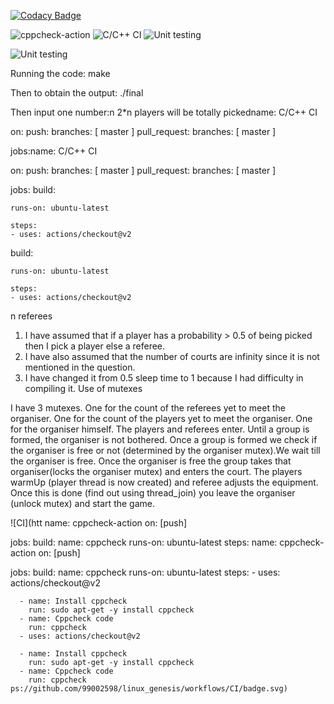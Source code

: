 
[![Codacy Badge](https://api.codacy.com/project/badge/Grade/32334a753d26480eba6bff7cc9960e6a)](https://app.codacy.com/manual/99002598/linux_genesis?utm_source=github.com&utm_medium=referral&utm_content=99002598/linux_genesis&utm_campaign=Badge_Grade_Settings)

![cppcheck-action](https://github.com/99002598/linux_genesis/workflows/cppcheck-action/badge.svg)
![C/C++ CI](https://github.com/99002598/linux_genesis/workflows/C/C++%20CI/badge.svg)
![Unit testing](https://github.com/99002598/linux_genesis/workflows/Unit%20testing/badge.svg)

![Unit testing](https://github.com/99002598/linux_genesis/workflows/Unit%20testing/badge.svg)




Running the code:
make

Then to obtain the output:
./final

Then input one number:n
2*n players will be totally pickedname: C/C++ CI

on:
  push:
    branches: [ master ]
  pull_request:
    branches: [ master ]

jobs:name: C/C++ CI

on:
  push:
    branches: [ master ]
  pull_request:
    branches: [ master ]

jobs:
  build:

    runs-on: ubuntu-latest

    steps:
    - uses: actions/checkout@v2
  build:

    runs-on: ubuntu-latest

    steps:
    - uses: actions/checkout@v2
n referees

1) I have assumed that if a player has a probability > 0.5 of being picked then I pick a player else a referee.
2) I have also assumed that the number of courts are infinity since it is not mentioned in the question.
3) I have changed it from 0.5 sleep time to 1 because I had difficulty in compiling it.
Use of mutexes

I have 3 mutexes. One for the count of the referees yet to meet the organiser. One for the count of the players yet to meet the organiser.
One for the organiser himself.
The players and referees enter. Until a group is formed, the organiser is not bothered. Once a group is formed we check if the
organiser is free or not (determined by the organiser mutex).We wait till the organiser is free. Once the organiser is free the group takes that
organiser(locks the organiser mutex) and enters the court. The players warmUp (player thread is now created) and referee adjusts the equipment.
Once this is done (find out using thread_join) you leave the organiser (unlock mutex) and start the game.


![CI](htt
name: cppcheck-action
on: [push]

jobs:
  build:
    name: cppcheck
    runs-on: ubuntu-latest
    steps:
name: cppcheck-action
on: [push]

jobs:
  build:
    name: cppcheck
    runs-on: ubuntu-latest
    steps:
      - uses: actions/checkout@v2
        
      - name: Install cppcheck
        run: sudo apt-get -y install cppcheck
      - name: Cppcheck code
        run: cppcheck
      - uses: actions/checkout@v2
        
      - name: Install cppcheck
        run: sudo apt-get -y install cppcheck
      - name: Cppcheck code
        run: cppcheck ps://github.com/99002598/linux_genesis/workflows/CI/badge.svg)
